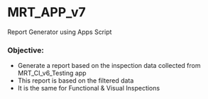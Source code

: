 # MRT_APP_v7
Report Generator using Apps Script

### Objective:
- Generate a report based on the inspection data collected from MRT_CI_v6_Testing app
- This report is based on the filtered data
- It is the same for Functional & Visual Inspections
